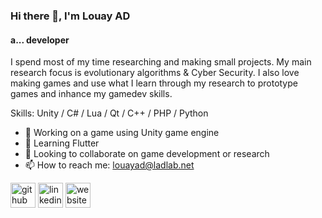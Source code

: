 ### Hi there 👋, I'm Louay AD
#### a... developer
I spend most of my time researching and making small projects. My main research focus is evolutionary algorithms & Cyber Security. I also love making games and use what I learn through my research to prototype games and inhance my gamedev skills.

Skills: Unity / C# / Lua / Qt / C++ / PHP / Python

- 🔭 Working on a game using Unity game engine
- 🌱 Learning Flutter 
- 👯 Looking to collaborate on game development or research 
- 📫 How to reach me: louayad@ladlab.net 


[<img src='https://cdn.jsdelivr.net/npm/simple-icons@3.0.1/icons/github.svg' alt='github' height='40'>](https://github.com/https://github.com/louayad)  [<img src='https://cdn.jsdelivr.net/npm/simple-icons@3.0.1/icons/linkedin.svg' alt='linkedin' height='40'>](https://www.linkedin.com/in/linkedin.com/in/louayad/)  [<img src='https://cdn.jsdelivr.net/npm/simple-icons@3.0.1/icons/icloud.svg' alt='website' height='40'>](ladlab.net)  



<!---
LouayAD/LouayAD is a ✨ special ✨ repository because its `README.md` (this file) appears on your GitHub profile.
You can click the Preview link to take a look at your changes.
--->
